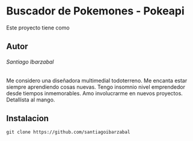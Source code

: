# Buscador de Pokemones - Pokeapi

Este proyecto tiene como



## Autor

###### Santiago Ibarzabal

Me considero una diseñadora multimedial todoterreno. Me encanta estar siempre aprendiendo cosas nuevas. Tengo insomnio nivel emprendedor desde tiempos inmemorables. Amo involucrarme en nuevos proyectos. Detallista al mango.

## Instalacion

```git clone https://github.com/santiagoibarzabal```



